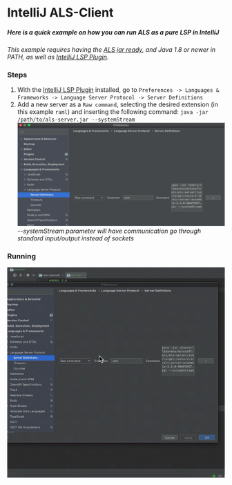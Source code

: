 # IntelliJ ALS-Client
##### Here is a quick example on how you can run ALS as a pure LSP in IntelliJ
_This example requires having the [ALS jar ready](../../readme.md#java-generation), and Java 1.8 or newer in PATH, as well as [IntelliJ LSP Plugin](https://plugins.jetbrains.com/plugin/10209-lsp-support)._

### Steps

1. With the [IntelliJ LSP Plugin](https://plugins.jetbrains.com/plugin/10209-lsp-support) installed, go to `Preferences -> Languages & Frameworks -> Language Server Protocol -> Server Definitions`
2. Add a new server as a `Raw command`, selecting the desired extension (in this example `raml`) and inserting the following command: `java -jar /path/to/als-server.jar --systemStream`
![IntelliJ Configuration](../../images/intellij/configuration.png)
_--systemStream parameter will have communication go through standard input/output instead of sockets_

### Running

![IntelliJ Example](../../images/intellij/up-running.gif)